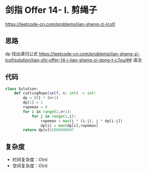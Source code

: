 # 剑指 Offer 14- I. 剪绳子
https://leetcode-cn.com/problems/jian-sheng-zi-lcof/
## 思路
dp 找出递归公式
https://leetcode-cn.com/problems/jian-sheng-zi-lcof/solution/jian-zhi-offer-14-i-jian-sheng-zi-dong-t-c7ou/## 语法

## 代码
```python
class Solution:
    def cuttingRope(self, n: int) -> int:
        dp = [0] * (n+1)
        dp[2] = 1
        ropemax = 0
        for i in range(2,n+1):
            for j in range(1,i):
                ropemax = max(j * (i-j), j * dp[i-j])
                dp[i] = max(dp[i],ropemax)
        return dp[n]%1000000007 
```
## 复杂度
- 时间复杂度：$O(n)$ 
- 空间复杂度：$O(n)$